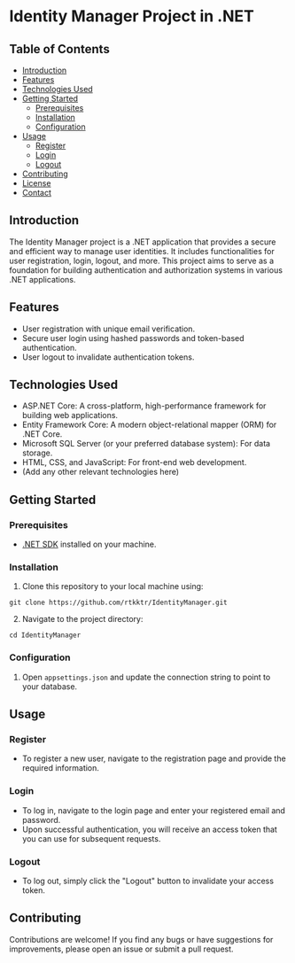 # Identity Manager Project in .NET

## Table of Contents
- [Introduction](#introduction)
- [Features](#features)
- [Technologies Used](#technologies-used)
- [Getting Started](#getting-started)
  - [Prerequisites](#prerequisites)
  - [Installation](#installation)
  - [Configuration](#configuration)
- [Usage](#usage)
  - [Register](#register)
  - [Login](#login)
  - [Logout](#logout)
- [Contributing](#contributing)
- [License](#license)
- [Contact](#contact)

## Introduction
The Identity Manager project is a .NET application that provides a secure and efficient way to manage user identities. It includes functionalities for user registration, login, logout, and more. This project aims to serve as a foundation for building authentication and authorization systems in various .NET applications.

## Features
- User registration with unique email verification.
- Secure user login using hashed passwords and token-based authentication.
- User logout to invalidate authentication tokens.

## Technologies Used
- ASP.NET Core: A cross-platform, high-performance framework for building web applications.
- Entity Framework Core: A modern object-relational mapper (ORM) for .NET Core.
- Microsoft SQL Server (or your preferred database system): For data storage.
- HTML, CSS, and JavaScript: For front-end web development.
- (Add any other relevant technologies here)

## Getting Started
### Prerequisites
- [.NET SDK](https://dotnet.microsoft.com/download) installed on your machine.

### Installation
1. Clone this repository to your local machine using:
```
git clone https://github.com/rtkktr/IdentityManager.git
```
2. Navigate to the project directory:
```
cd IdentityManager
```


### Configuration
1. Open `appsettings.json` and update the connection string to point to your database.

## Usage
### Register
- To register a new user, navigate to the registration page and provide the required information.

### Login
- To log in, navigate to the login page and enter your registered email and password.
- Upon successful authentication, you will receive an access token that you can use for subsequent requests.

### Logout
- To log out, simply click the "Logout" button to invalidate your access token.

## Contributing
Contributions are welcome! If you find any bugs or have suggestions for improvements, please open an issue or submit a pull request.